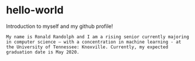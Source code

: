 # hello-world
Introduction to myself and my github profile!

    My name is Ronald Randolph and I am a rising senior currently majoring in computer science – with a concentration in machine learning - at the University of Tennessee: Knoxville. Currently, my expected graduation date is May 2020. 
